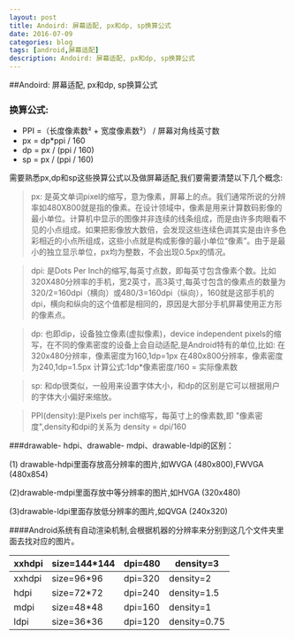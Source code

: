 ```yaml
---
layout: post
title: Andoird: 屏幕适配, px和dp, sp换算公式
date: 2016-07-09
categories: blog
tags: [android,屏幕适配]
description: Andoird: 屏幕适配, px和dp, sp换算公式
---
```


##Andoird: 屏幕适配, px和dp, sp换算公式

### 换算公式:
* PPI =（长度像素数² + 宽度像素数²） / 屏幕对角线英寸数
* px = dp*ppi / 160
* dp = px / (ppi / 160)
* sp = px / (ppi / 160)

需要熟悉px,dp和sp这些换算公式以及做屏幕适配,我们要需要清楚以下几个概念:

> px: 是英文单词pixel的缩写，意为像素，屏幕上的点。我们通常所说的分辨率如480X800就是指的像素。在设计领域中，像素是用来计算数码影像的最小单位。计算机中显示的图像并非连续的线条组成，而是由许多肉眼看不见的小点组成。如果把影像放大数倍，会发现这些连续色调其实是由许多色彩相近的小点所组成，这些小点就是构成影像的最小单位“像素”。由于是最小的独立显示单位，px均为整数，不会出现0.5px的情况。

> dpi:  是Dots Per Inch的缩写,每英寸点数，即每英寸包含像素个数。比如320X480分辨率的手机，宽2英寸，高3英寸,每英寸包含的像素点的数量为320/2=160dpi（横向）或480/3=160dpi（纵向），160就是这部手机的dpi，横向和纵向的这个值都是相同的，原因是大部分手机屏幕使用正方形的像素点。


> dp: 也即dip，设备独立像素(虚拟像素)，device independent pixels的缩写，在不同的像素密度的设备上会自动适配,是Android特有的单位,比如:
     在320x480分辨率，像素密度为160,1dp=1px
        在480x800分辨率，像素密度为240,1dp=1.5px
        计算公式:1dp*像素密度/160 = 实际像素数 

> sp: 和dp很类似，一般用来设置字体大小，和dp的区别是它可以根据用户的字体大小偏好来缩放。

> PPI(density):是Pixels per inch缩写，每英寸上的像素数,即 "像素密度",density和dpi的关系为 density = dpi/160


###drawable- hdpi、drawable- mdpi、drawable-ldpi的区别：

(1) drawable-hdpi里面存放高分辨率的图片,如WVGA (480x800),FWVGA (480x854)

(2)drawable-mdpi里面存放中等分辨率的图片,如HVGA (320x480)

(3)drawable-ldpi里面存放低分辨率的图片,如QVGA (240x320)

####Android系统有自动渲染机制,会根据机器的分辨率来分别到这几个文件夹里面去找对应的图片。


xxhdpi | size=144*144   | dpi=480   | density=3|
--------------------|------------------|-----------------------|-----------------------|
xxhdpi | size=96*96   | dpi=320   | density=2|
hdpi|     size=72*72  |      dpi=240|   density=1.5|
mdpi|    size=48*48    |    dpi=160|   density=1|
ldpi|      size=36*36   |     dpi=120|   density=0.75|